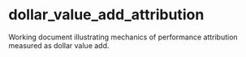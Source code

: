 # dollar_value_add_attribution
Working document illustrating mechanics of performance attribution measured as dollar value add.
